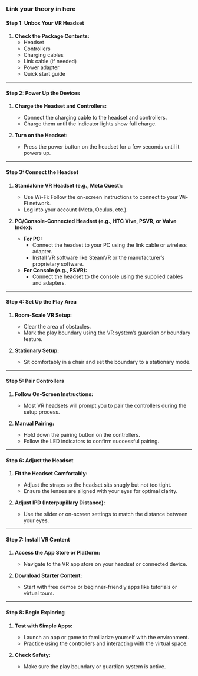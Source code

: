### Link your theory in here

#### Step 1: Unbox Your VR Headset
1. **Check the Package Contents:**
   - Headset
   - Controllers
   - Charging cables
   - Link cable (if needed)
   - Power adapter
   - Quick start guide

---

#### Step 2: Power Up the Devices
1. **Charge the Headset and Controllers:**
   - Connect the charging cable to the headset and controllers.
   - Charge them until the indicator lights show full charge.

2. **Turn on the Headset:**
   - Press the power button on the headset for a few seconds until it powers up.

---

#### Step 3: Connect the Headset
1. **Standalone VR Headset (e.g., Meta Quest):**
   - Use Wi-Fi: Follow the on-screen instructions to connect to your Wi-Fi network.
   - Log into your account (Meta, Oculus, etc.).

2. **PC/Console-Connected Headset (e.g., HTC Vive, PSVR, or Valve Index):**
   - **For PC:**
     - Connect the headset to your PC using the link cable or wireless adapter.
     - Install VR software like SteamVR or the manufacturer’s proprietary software.
   - **For Console (e.g., PSVR):**
     - Connect the headset to the console using the supplied cables and adapters.

---

#### Step 4: Set Up the Play Area
1. **Room-Scale VR Setup:**
   - Clear the area of obstacles.
   - Mark the play boundary using the VR system’s guardian or boundary feature.

2. **Stationary Setup:**
   - Sit comfortably in a chair and set the boundary to a stationary mode.

---

#### Step 5: Pair Controllers
1. **Follow On-Screen Instructions:**
   - Most VR headsets will prompt you to pair the controllers during the setup process.

2. **Manual Pairing:**
   - Hold down the pairing button on the controllers.
   - Follow the LED indicators to confirm successful pairing.

---

#### Step 6: Adjust the Headset
1. **Fit the Headset Comfortably:**
   - Adjust the straps so the headset sits snugly but not too tight.
   - Ensure the lenses are aligned with your eyes for optimal clarity.

2. **Adjust IPD (Interpupillary Distance):**
   - Use the slider or on-screen settings to match the distance between your eyes.

---

#### Step 7: Install VR Content
1. **Access the App Store or Platform:**
   - Navigate to the VR app store on your headset or connected device.

2. **Download Starter Content:**
   - Start with free demos or beginner-friendly apps like tutorials or virtual tours.

---

#### Step 8: Begin Exploring
1. **Test with Simple Apps:**
   - Launch an app or game to familiarize yourself with the environment.
   - Practice using the controllers and interacting with the virtual space.

2. **Check Safety:**
   - Make sure the play boundary or guardian system is active.
